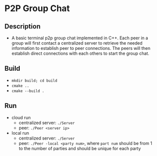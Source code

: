 # P2P Group Chat

## Description
* A basic terminal p2p group chat implemented in C++. Each peer in a group will first contact a centralized server to retrieve the needed information to establish peer to peer connections. The peers will then establish direct connections with each others to start the group chat. 

## Build
* `mkdir build; cd build`
* `cmake ..`
* `cmake --build .`

## Run
* cloud run
  * centralized server:  `./Server` 
  * peer: `./Peer <server ip>`
* local run
  * centralized server:  `./Server` 
  * peer: `./Peer -local <party num>`, where `part num` should be from 1 to the number of parties and should be unique for each party
